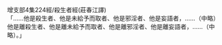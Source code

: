 增支部4集224經/殺生者經(莊春江譯)  
「……他是殺生者、他是未給予而取者、他是邪淫者、他是妄語者，……（中略）他是離殺生者、他是離未給予而取者、他是離邪淫者、他是離妄語者，……（中略）。」  
  
  
